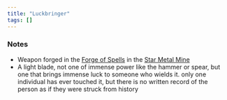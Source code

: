 ```yaml
---
title: "Luckbringer"
tags: []
---
```


### Notes

- Weapon forged in the [Forge of Spells](posts/Places/Forge%20of%20Spells.md) in the [Star Metal Mine](posts/Places/Star%20Metal%20Mine.md)
- A light blade, not one of immense power like the hammer or spear, but one that brings immense luck to someone who wields it. only one individual has ever touched it, but there is no written record of the person as if they were struck from history